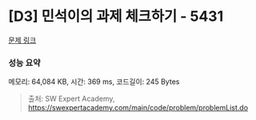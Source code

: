 # [D3] 민석이의 과제 체크하기 - 5431 

[문제 링크](https://swexpertacademy.com/main/code/problem/problemDetail.do?contestProbId=AWVl3rWKDBYDFAXm) 

### 성능 요약

메모리: 64,084 KB, 시간: 369 ms, 코드길이: 245 Bytes



> 출처: SW Expert Academy, https://swexpertacademy.com/main/code/problem/problemList.do